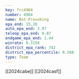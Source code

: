 ```yaml
---
key: frc4904
number: 4904
name: Bot-Provoking
epa_end: 15.28
auto_epa_end: 3.97
teleop_epa_end: 9.87
endgame_epa_end: 1.44
winrate: 0.3158
district_epa_rank: 742
district_epa_percentile: 0.588
type: Team
---
```

[[2024cabe]]
[[2024casf]]

